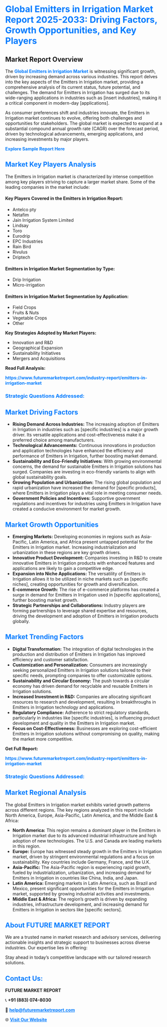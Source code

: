<h1 style="color: #007BFF;">Global Emitters in Irrigation Market Report 2025-2033: Driving Factors, Growth Opportunities, and Key Players</h1>

<section id="overview">
<h2>Market Report Overview</h2>
<p>The <a href="https://www.futuremarketreport.com/industry-report/emitters-in-irrigation-market" style="color: #007BFF; text-decoration: none;"><strong>Global Emitters in Irrigation Market</strong></a> is witnessing significant growth, driven by increasing demand across various industries. This report delves into the key aspects of the Emitters in Irrigation market, providing a comprehensive analysis of its current status, future potential, and challenges. The demand for Emitters in Irrigation has surged due to its wide-ranging applications in industries such as [insert industries], making it a critical component in modern-day [applications].</p>
<p>As consumer preferences shift and industries innovate, the Emitters in Irrigation market continues to evolve, offering both challenges and opportunities for stakeholders. The global market is expected to expand at a substantial compound annual growth rate (CAGR) over the forecast period, driven by technological advancements, emerging applications, and increasing investments by major players.</p>
</section>

<section id="overview">
<p><a href="https://www.futuremarketreport.com/request-sample/reportId=61616" style="color: #007BFF; text-decoration: none;"><strong>Explore Sample Report Here</strong></a></p>
</section>

<section id="key-players">
<h2 style="color: #007BFF;">Market Key Players Analysis</h2>
<p>The Emitters in Irrigation market is characterized by intense competition among key players striving to capture a larger market share. Some of the leading companies in the market include:</p>
<h4>Key Players Covered in the Emitters in Irrigation Report:</h4>
<ul><li>Antelco pty</li><li>Netafim</li><li>Jain Irrigation System Limited</li><li>Lindsay</li><li>Toro</li><li>Eurodrip</li><li>EPC Industries</li><li>Rain Bird</li><li>Rivulus</li><li>Driptech</li></ul>
<h4>Emitters in Irrigation Market Segmentation by Type:</h4>
<ul><li>Drip Irrigation</li><li>Micro-irrigation</li></ul>

<h4>Emitters in Irrigation Market Segmentation by Application:</h4>
<ul><li>Field Crops</li><li>Fruits &amp; Nuts</li><li>Vegetable Crops</li><li>Other</li></ul>
<p><strong>Key Strategies Adopted by Market Players:</strong></p>
<ul>
<li>Innovation and R&D</li>
<li>Geographical Expansion</li>
<li>Sustainability Initiatives</li>
<li>Mergers and Acquisitions</li>
</ul>
</section>

<section>
<p><strong>Read Full Analysis: </strong></p><a href="https://www.futuremarketreport.com/industry-report/emitters-in-irrigation-market" style="color: #007BFF; text-decoration: none;"><strong>https://www.futuremarketreport.com/industry-report/emitters-in-irrigation-market</strong></a>
<h3 style="color: #007BFF;">Strategic Questions Addressed:</h3>
</section>

<section id="driving-factors">
<h2 style="color: #007BFF;">Market Driving Factors</h2>
<ul>
<li><strong>Rising Demand Across Industries:</strong> The increasing adoption of Emitters in Irrigation in industries such as [specific industries] is a major growth driver. Its versatile applications and cost-effectiveness make it a preferred choice among manufacturers.</li>
<li><strong>Technological Advancements:</strong> Continuous innovations in production and application technologies have enhanced the efficiency and performance of Emitters in Irrigation, further boosting market demand.</li>
<li><strong>Sustainability and Eco-Friendly Initiatives:</strong> With growing environmental concerns, the demand for sustainable Emitters in Irrigation solutions has surged. Companies are investing in eco-friendly variants to align with global sustainability goals.</li>
<li><strong>Growing Population and Urbanization:</strong> The rising global population and rapid urbanization have increased the demand for [specific products], where Emitters in Irrigation plays a vital role in meeting consumer needs.</li>
<li><strong>Government Policies and Incentives:</strong> Supportive government regulations and incentives for industries using Emitters in Irrigation have created a conducive environment for market growth.</li>
</ul>
</section>

<section id="growth-opportunities">
<h2 style="color: #007BFF;">Market Growth Opportunities</h2>
<ul>
<li><strong>Emerging Markets:</strong> Developing economies in regions such as Asia-Pacific, Latin America, and Africa present untapped potential for the Emitters in Irrigation market. Increasing industrialization and urbanization in these regions are key growth drivers.</li>
<li><strong>Innovative Product Development:</strong> Companies investing in R&D to create innovative Emitters in Irrigation products with enhanced features and applications are likely to gain a competitive edge.</li>
<li><strong>Expansion into Niche Applications:</strong> The versatility of Emitters in Irrigation allows it to be utilized in niche markets such as [specific niches], creating opportunities for growth and diversification.</li>
<li><strong>E-commerce Growth:</strong> The rise of e-commerce platforms has created a surge in demand for Emitters in Irrigation used in [specific applications], further boosting market growth.</li>
<li><strong>Strategic Partnerships and Collaborations:</strong> Industry players are forming partnerships to leverage shared expertise and resources, driving the development and adoption of Emitters in Irrigation products globally.</li>
</ul>
</section>

<section id="trending-factors">
<h2 style="color: #007BFF;">Market Trending Factors</h2>
<ul>
<li><strong>Digital Transformation:</strong> The integration of digital technologies in the production and distribution of Emitters in Irrigation has improved efficiency and customer satisfaction.</li>
<li><strong>Customization and Personalization:</strong> Consumers are increasingly seeking personalized Emitters in Irrigation solutions tailored to their specific needs, prompting companies to offer customizable options.</li>
<li><strong>Sustainability and Circular Economy:</strong> The push towards a circular economy has driven demand for recyclable and reusable Emitters in Irrigation solutions.</li>
<li><strong>Increased Investment in R&D:</strong> Companies are allocating significant resources to research and development, resulting in breakthroughs in Emitters in Irrigation technology and applications.</li>
<li><strong>Regulatory Compliance:</strong> Adherence to strict regulatory standards, particularly in industries like [specific industries], is influencing product development and quality in the Emitters in Irrigation market.</li>
<li><strong>Focus on Cost-Effectiveness:</strong> Businesses are exploring cost-efficient Emitters in Irrigation solutions without compromising on quality, making the market more competitive.</li>
</ul>
</section>

<section>
<p><strong>Get Full Report: </strong></p><a href="https://www.futuremarketreport.com/industry-report/emitters-in-irrigation-market" style="color: #007BFF; text-decoration: none;"><strong>https://www.futuremarketreport.com/industry-report/emitters-in-irrigation-market</strong></a>
<h3 style="color: #007BFF;">Strategic Questions Addressed:</h3>
</section>


<section id="regional-analysis">
<h2 style="color: #007BFF;">Market Regional Analysis</h2>
<p>The global Emitters in Irrigation market exhibits varied growth patterns across different regions. The key regions analyzed in this report include North America, Europe, Asia-Pacific, Latin America, and the Middle East & Africa:</p>
<ul>
<li><strong>North America:</strong> This region remains a dominant player in the Emitters in Irrigation market due to its advanced industrial infrastructure and high adoption of new technologies. The U.S. and Canada are leading markets in this region.</li>
<li><strong>Europe:</strong> Europe has witnessed steady growth in the Emitters in Irrigation market, driven by stringent environmental regulations and a focus on sustainability. Key countries include Germany, France, and the U.K.</li>
<li><strong>Asia-Pacific:</strong> The Asia-Pacific region is experiencing rapid growth, fueled by industrialization, urbanization, and increasing demand for Emitters in Irrigation in countries like China, India, and Japan.</li>
<li><strong>Latin America:</strong> Emerging markets in Latin America, such as Brazil and Mexico, present significant opportunities for the Emitters in Irrigation market, supported by growing industrial activities and investments.</li>
<li><strong>Middle East & Africa:</strong> The region’s growth is driven by expanding industries, infrastructure development, and increasing demand for Emitters in Irrigation in sectors like [specific sectors].</li>
</ul>
</section>

<footer>
<h2 style="color: #007BFF;">About FUTURE MARKET REPORT</h2>
<p>We are a trusted name in market research and advisory services, delivering actionable insights and strategic support to businesses across diverse industries. Our expertise lies in offering:</p>

<p>Stay ahead in today’s competitive landscape with our tailored research solutions.</p>

<h2 style="color: #007BFF;">Contact Us:</h2>
<p><strong>FUTURE MARKET REPORT</strong></p>
<p>📞 <strong>+91 (883) 074-8030</strong></p>
<p>📧 <strong><a href="mailto:help@futuremarketreport.com" style="color: #007BFF;">help@futuremarketreport.com</a></strong></p>
<p>🌐 <strong><a href="https://www.futuremarketreport.com/" style="color: #007BFF;">Visit Our Website</a></strong></p>
</footer>